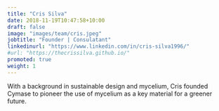 ```yaml
---
title: "Cris Silva"
date: 2018-11-19T10:47:58+10:00
draft: false
image: "images/team/cris.jpeg"
jobtitle: "Founder | Consulatant"
linkedinurl: "https://www.linkedin.com/in/cris-silva1996/"
#url: "https://thecrissilva.github.io/"
promoted: true
weight: 1
---
```


With a background in sustainable design and mycelium, Cris founded Cymase to pioneer the use of mycelium as a key material for a greener future. 
